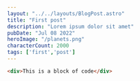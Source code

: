 ```yaml
---
layout: "../../layouts/BlogPost.astro"
title: "First post"
description: "Lorem ipsum dolor sit amet"
pubDate: "Jul 08 2022"
heroImage: "/planets.png"
characterCount: 2000
tags: ['first','post']
---
```


```html
<div>This is a block of code</div>
```
